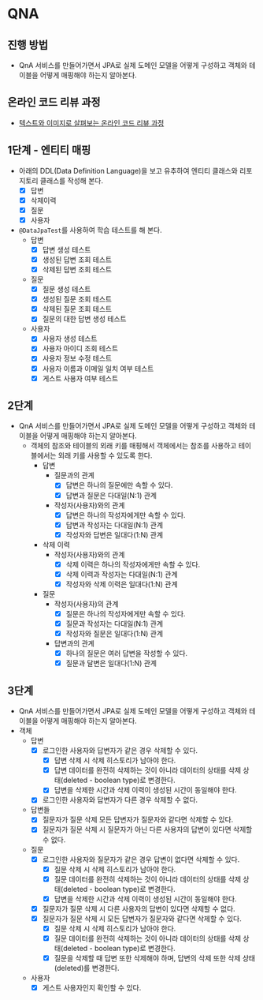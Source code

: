 # QNA
## 진행 방법
* QnA 서비스를 만들어가면서 JPA로 실제 도메인 모델을 어떻게 구성하고 객체와 테이블을 어떻게 매핑해야 하는지 알아본다.

## 온라인 코드 리뷰 과정
* [텍스트와 이미지로 살펴보는 온라인 코드 리뷰 과정](https://github.com/next-step/nextstep-docs/tree/master/codereview)

## 1단계 - 엔티티 매핑
 - 아래의 DDL(Data Definition Language)을 보고 유추하여 엔티티 클래스와 리포지토리 클래스를 작성해 본다.
   - [X] 답변
   - [X] 삭제이력
   - [X] 질문
   - [X] 사용자
 - `@DataJpaTest`를 사용하여 학습 테스트를 해 본다.
   - 답변 
     - [X] 답변 생성 테스트
     - [X] 생성된 답변 조회 테스트
     - [X] 삭제된 답변 조회 테스트
   - 질문
     - [X] 질문 생성 테스트
     - [X] 생성된 질문 조회 테스트
     - [X] 삭제된 질문 조회 테스트
     - [X] 질문의 대한 답변 생성 테스트
   - 사용자
     - [X] 사용자 생성 테스트
     - [X] 사용자 아이디 조회 테스트
     - [X] 사용자 정보 수정 테스트
     - [X] 사용자 이름과 이메일 일치 여부 테스트
     - [X] 게스트 사용자 여부 테스트

## 2단계
 - QnA 서비스를 만들어가면서 JPA로 실제 도메인 모델을 어떻게 구성하고 객체와 테이블을 어떻게 매핑해야 하는지 알아본다.
   - 객체의 참조와 테이블의 외래 키를 매핑해서 객체에서는 참조를 사용하고 테이블에서는 외래 키를 사용할 수 있도록 한다.
     - 답변
       - 질문과의 관계
         - [X] 답변은 하나의 질문에만 속할 수 있다.
         - [X] 답변과 질문은 다대일(N:1) 관계
       - 작성자(사용자)와의 관계
         - [X] 답변은 하나의 작성자에게만 속할 수 있다.
         - [X] 답변과 작성자는 다대일(N:1) 관계
         - [X] 작성자와 답변은 일대다(1:N) 관계
     - 삭제 이력
       - 작성자(사용자)와의 관계
         - [X] 삭제 이력은 하나의 작성자에게만 속할 수 있다.
         - [X] 삭제 이력과 작성자는 다대일(N:1) 관계
         - [X] 작성자와 삭제 이력은 일대다(1:N) 관계
     - 질문
       - 작성자(사용자)의 관계
         - [X] 질문은 하나의 작성자에게만 속할 수 있다.
         - [X] 질문과 작성자는 다대일(N:1) 관계
         - [X] 작성자와 질문은 일대다(1:N) 관계
       - 답변과의 관계
         - [X] 하나의 질문은 여러 답변을 작성할 수 있다.
         - [X] 질문과 달변은 일대다(1:N) 관계
## 3단계
- QnA 서비스를 만들어가면서 JPA로 실제 도메인 모델을 어떻게 구성하고 객체와 테이블을 어떻게 매핑해야 하는지 알아본다. 
- 객체
  - 답변
    - [X] 로그인한 사용자와 답변자가 같은 경우 삭제할 수 있다.
      - [X] 답변 삭제 시 삭제 히스토리가 남아야 한다.
      - [X] 답변 데이터를 완전히 삭제하는 것이 아니라 데이터의 상태를 삭제 상태(deleted - boolean type)로 변경한다.
      - [X] 답변을 삭제한 시간과 삭제 이력이 생성된 시간이 동일해야 한다.
    - [X] 로그인한 사용자와 답변자가 다른 경우 삭제할 수 없다.
  - 답변들
    - [X] 질문자가 질문 삭제 모든 답변자가 질문자와 같다면 삭제할 수 있다.
    - [X] 질문자가 질문 삭제 시 질문자가 아닌 다른 사용자의 답변이 있다면 삭제할 수 없다.
  - 질문
    - [X] 로그인한 사용자와 질문자가 같은 경우 답변이 없다면 삭제할 수 있다.
      - [X] 질문 삭제 시 삭제 히스토리가 남아야 한다.
      - [X] 질문 데이터를 완전히 삭제하는 것이 아니라 데이터의 상태를 삭제 상태(deleted - boolean type)로 변경한다.
      - [X] 답변을 삭제한 시간과 삭제 이력이 생성된 시간이 동일해야 한다.
    - [X] 질문자가 질문 삭제 시 다른 사용자의 답변이 있다면 삭제할 수 없다.
    - [X] 질문자가 질문 삭제 시 모든 답변자가 질문자와 같다면 삭제할 수 있다.
      - [X] 질문 삭제 시 삭제 히스토리가 남아야 한다.
      - [X] 질문 데이터를 완전히 삭제하는 것이 아니라 데이터의 상태를 삭제 상태(deleted - boolean type)로 변경한다.
      - [X] 질문을 삭제할 때 답변 또한 삭제해야 하며, 답변의 삭제 또한 삭제 상태(deleted)를 변경한다.
  - 사용자
    - [X] 게스트 사용자인지 확인할 수 있다. 